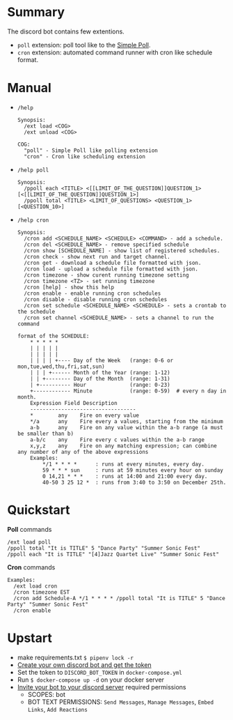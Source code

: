 # Summary

The discord bot contains few extentions.
* `poll` extension: poll tool like to the [Simple Poll](https://discord.bots.gg/bots/324631108731928587).
* `cron` extension: automated command runner with cron like schedule format.


# Manual

* `/help`
  ```
  Synopsis:
    /ext load <COG>
    /ext unload <COG>

  COG:
    "poll" - Simple Poll like polling extension
    "cron" - Cron like scheduling extension
  ```
* `/help poll`
  ```
  Synopsis:
    /ppoll each <TITLE> <[[LIMIT_OF_THE_QUESTION]]QUESTION_1> [<[[LIMIT_OF_THE_QUESTION]]QUESTION_1>]
    /ppoll total <TITLE> <LIMIT_OF_QUESTIONS> <QUESTION_1> [<QUESTION_10>]
  ```
* `/help cron`
  ```
  Synopsis:
    /cron add <SCHEDULE_NAME> <SCHEDULE> <COMMAND> - add a schedule.
    /cron del <SCHEDULE_NAME> - remove specified schedule
    /cron show [SCHEDULE_NAME] - show list of registered schedules.
    /cron check - show next run and target channel.
    /cron get - download a schedule file formatted with json.
    /cron load - upload a schedule file formatted with json.
    /cron timezone - show curent running timezone setting
    /cron timezone <TZ> - set running timezone
    /cron [help] - show this help
    /cron enable - enable running cron schedules
    /cron disable - disable running cron schedules
    /cron set schedule <SCHEDULE_NAME> <SCHEDULE> - sets a crontab to the schedule
    /cron set channel <SCHEDULE_NAME> - sets a channel to run the command

  format of the SCHEDULE:
      * * * * *
      | | | | |
      | | | | |
      | | | | +---- Day of the Week   (range: 0-6 or mon,tue,wed,thu,fri,sat,sun)
      | | | +------ Month of the Year (range: 1-12)
      | | +-------- Day of the Month  (range: 1-31)
      | +---------- Hour              (range: 0-23)
      +------------ Minute            (range: 0-59)  # every n day in month.
      Expression Field Description
      ----------------------------------
      *        any    Fire on every value
      */a      any    Fire every a values, starting from the minimum
      a-b      any    Fire on any value within the a-b range (a must be smaller than b)
      a-b/c    any    Fire every c values within the a-b range
      x,y,z    any    Fire on any matching expression; can combine any number of any of the above expressions
      Examples:
          */1 * * * *      : runs at every minutes, every day.
          59 * * * sun     : runs at 59 minutes every hour on sunday
          0 14,21 * * *    : runs at 14:00 and 21:00 every day.
          40-50 3 25 12 *  : runs from 3:40 to 3:50 on December 25th.
  ```

# Quickstart

**Poll** commands

```
/ext load poll
/ppoll total "It is TITLE" 5 "Dance Party" "Summer Sonic Fest"
/ppoll each "It is TITLE" "[4]Jazz Quartet Live" "Summer Sonic Fest"
```

**Cron** commands

```
Examples:
  /ext load cron
  /cron timezone EST
  /cron add Schedule-A */1 * * * * /ppoll total "It is TITLE" 5 "Dance Party" "Summer Sonic Fest"
  /cron enable
```

# Upstart

* make requirements.txt `$ pipenv lock -r`
* [Create your own discord bot and get the token](https://qiita.com/PinappleHunter/items/af4ccdbb04727437477f#bot%E7%94%A8%E3%81%AE%E3%83%88%E3%83%BC%E3%82%AF%E3%83%B3%E3%82%92%E6%89%8B%E3%81%AB%E5%85%A5%E3%82%8C%E3%82%8B)
* Set the token to `DISCORD_BOT_TOKEN` in `docker-compose.yml`
* Run `$ docker-compose up -d` on your docker server
* [Invite your bot to your discord server](https://discordpy.readthedocs.io/en/latest/discord.html#inviting-your-bot)
required permissions
  * SCOPES: bot
  * BOT TEXT PERMISSIONS: `Send Messages`, `Manage Messages`, `Embed Links`, `Add Reactions`
